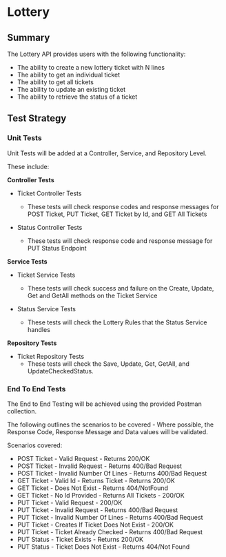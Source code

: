 # Lottery

## Summary ##

The Lottery API provides users with the following functionality:
- The ability to create a new lottery ticket with N lines
- The ability to get an individual ticket
- The ability to get all tickets
- The ability to update an existing ticket
- The ability to retrieve the status of a ticket

## Test Strategy ##

### Unit Tests ###

Unit Tests will be added at a Controller, Service, and Repository Level.

These include:

**Controller Tests**

- Ticket Controller Tests
    - These tests will check response codes and response messages for POST Ticket, PUT Ticket, GET Ticket by Id, and GET All Tickets

- Status Controller Tests
    - These tests will check response code and response message for PUT Status Endpoint

**Service Tests**
- Ticket Service Tests
    - These tests will check success and failure on the Create, Update, Get and GetAll methods on the Ticket Service

- Status Service Tests
    - These tests will check the Lottery Rules that the Status Service handles

**Repository Tests**
- Ticket Repository Tests
    - These tests will check the Save, Update, Get, GetAll, and UpdateCheckedStatus.

### End To End Tests ###

The End to End Testing will be achieved using the provided Postman collection.

The following outlines the scenarios to be covered - Where possible, the Response Code, Response Message and Data values will be validated.

Scenarios covered:

- POST Ticket - Valid Request - Returns 200/OK
- POST Ticket - Invalid Request - Returns 400/Bad Request
- POST Ticket - Invalid Number Of Lines - Returns 400/Bad Request
- GET Ticket - Valid Id - Returns Ticket - Returns 200/OK
- GET Ticket - Does Not Exist - Returns 404/NotFound
- GET Ticket - No Id Provided - Returns All Tickets - 200/OK
- PUT Ticket - Valid Request - 200/OK
- PUT Ticket - Invalid Request - Returns 400/Bad Request
- PUT Ticket - Invalid Number Of Lines - Returns 400/Bad Request
- PUT Ticket - Creates If Ticket Does Not Exist - 200/OK
- PUT Ticket - Ticket Already Checked - Returns 400/Bad Request
- PUT Status - Ticket Exists - Returns 200/OK
- PUT Status - Ticket Does Not Exist - Returns 404/Not Found 